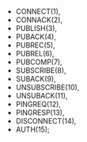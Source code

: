 - CONNECT(1),
- CONNACK(2),
- PUBLISH(3),
- PUBACK(4),
- PUBREC(5),
- PUBREL(6),
- PUBCOMP(7),
- SUBSCRIBE(8),
- SUBACK(9),
- UNSUBSCRIBE(10),
- UNSUBACK(11),
- PINGREQ(12),
- PINGRESP(13),
- DISCONNECT(14),
- AUTH(15);